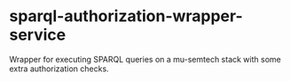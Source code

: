 # sparql-authorization-wrapper-service
Wrapper for executing SPARQL queries on a mu-semtech stack with some extra authorization checks.
